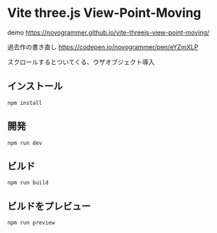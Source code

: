 # Vite three.js View-Point-Moving

demo https://novogrammer.github.io/vite-threejs-view-point-moving/

過去作の書き直し
https://codepen.io/novogrammer/pen/eYZmXLP

スクロールするとついてくる、ウザオブジェクト導入


## インストール
```
npm install
```

## 開発
```
npm run dev
```

## ビルド
```
npm run build
```

## ビルドをプレビュー
```
npm run preview
```